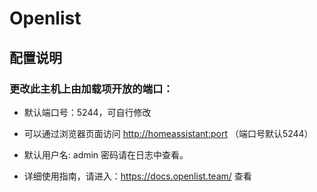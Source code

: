 # Openlist

## 配置说明

### 更改此主机上由加载项开放的端口：

- 默认端口号：5244，可自行修改

- 可以通过浏览器页面访问 <http://homeassistant:port> （端口号默认5244）

- 默认用户名: admin 密码请在日志中查看。

- 详细使用指南，请进入：https://docs.openlist.team/ 查看